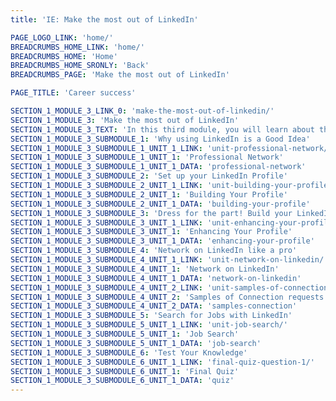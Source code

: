 ```yaml
---
title: 'IE: Make the most out of LinkedIn'

PAGE_LOGO_LINK: 'home/'
BREADCRUMBS_HOME_LINK: 'home/'
BREADCRUMBS_HOME: 'Home'
BREADCRUMBS_HOME_SRONLY: 'Back'
BREADCRUMBS_PAGE: 'Make the most out of LinkedIn'

PAGE_TITLE: 'Career success'

SECTION_1_MODULE_3_LINK_0: 'make-the-most-out-of-linkedin/'
SECTION_1_MODULE_3: 'Make the most out of LinkedIn'
SECTION_1_MODULE_3_TEXT: 'In this third module, you will learn about the importance of establishing an online presence, networking, finding jobs, and developing visibility through this professional tool.'
SECTION_1_MODULE_3_SUBMODULE_1: 'Why using LinkedIn is a Good Idea'
SECTION_1_MODULE_3_SUBMODULE_1_UNIT_1_LINK: 'unit-professional-network/'
SECTION_1_MODULE_3_SUBMODULE_1_UNIT_1: 'Professional Network'
SECTION_1_MODULE_3_SUBMODULE_1_UNIT_1_DATA: 'professional-network'
SECTION_1_MODULE_3_SUBMODULE_2: 'Set up your LinkedIn Profile'
SECTION_1_MODULE_3_SUBMODULE_2_UNIT_1_LINK: 'unit-building-your-profile/'
SECTION_1_MODULE_3_SUBMODULE_2_UNIT_1: 'Building Your Profile'
SECTION_1_MODULE_3_SUBMODULE_2_UNIT_1_DATA: 'building-your-profile'
SECTION_1_MODULE_3_SUBMODULE_3: 'Dress for the part! Build your LinkedIn Profile'
SECTION_1_MODULE_3_SUBMODULE_3_UNIT_1_LINK: 'unit-enhancing-your-profile/'
SECTION_1_MODULE_3_SUBMODULE_3_UNIT_1: 'Enhancing Your Profile'
SECTION_1_MODULE_3_SUBMODULE_3_UNIT_1_DATA: 'enhancing-your-profile'
SECTION_1_MODULE_3_SUBMODULE_4: 'Network on LinkedIn like a pro'
SECTION_1_MODULE_3_SUBMODULE_4_UNIT_1_LINK: 'unit-network-on-linkedin/'
SECTION_1_MODULE_3_SUBMODULE_4_UNIT_1: 'Network on LinkedIn'
SECTION_1_MODULE_3_SUBMODULE_4_UNIT_1_DATA: 'network-on-linkedin'
SECTION_1_MODULE_3_SUBMODULE_4_UNIT_2_LINK: 'unit-samples-of-connection-requests-on-linkedin/'
SECTION_1_MODULE_3_SUBMODULE_4_UNIT_2: 'Samples of Connection requests on LinkedIn'
SECTION_1_MODULE_3_SUBMODULE_4_UNIT_2_DATA: 'samples-connection'
SECTION_1_MODULE_3_SUBMODULE_5: 'Search for Jobs with LinkedIn'
SECTION_1_MODULE_3_SUBMODULE_5_UNIT_1_LINK: 'unit-job-search/'
SECTION_1_MODULE_3_SUBMODULE_5_UNIT_1: 'Job Search'
SECTION_1_MODULE_3_SUBMODULE_5_UNIT_1_DATA: 'job-search'
SECTION_1_MODULE_3_SUBMODULE_6: 'Test Your Knowledge'
SECTION_1_MODULE_3_SUBMODULE_6_UNIT_1_LINK: 'final-quiz-question-1/'
SECTION_1_MODULE_3_SUBMODULE_6_UNIT_1: 'Final Quiz'
SECTION_1_MODULE_3_SUBMODULE_6_UNIT_1_DATA: 'quiz'
---
```

